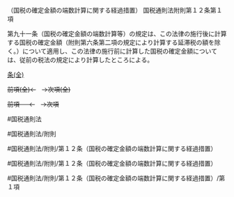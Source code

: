 （国税の確定金額の端数計算に関する経過措置）
国税通則法附則第１２条第１項

第九十一条（国税の確定金額の端数計算等）の規定は、この法律の施行後に計算する国税の確定金額（附則第六条第二項の規定により計算する延滞税の額を除く。）について適用し、この法律の施行前に計算した国税の確定金額については、従前の税法の規定により計算したところによる。

[条(全)](国税通則法＿＿＿＿附則第１２条_.md)

~~前項(全)←~~　~~→次項(全)~~

~~前項 　 ←~~　~~→次項~~



#国税通則法

#国税通則法/附則

#国税通則法/附則/第１２条（国税の確定金額の端数計算に関する経過措置）

#国税通則法/附則/第１２条（国税の確定金額の端数計算に関する経過措置）

#国税通則法/附則/第１２条（国税の確定金額の端数計算に関する経過措置）/第１項


